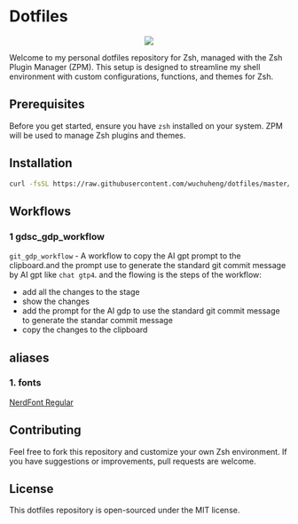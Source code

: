 # Dotfiles

<p align="center">
    <a herf='https://github.com/wuchuheng/dotfiles/actions/workflows/test.yaml' alg='Test Dotfiles'>
        <img src='https://github.com/wuchuheng/dotfiles/actions/workflows/test.yaml/badge.svg?branch=master' />
    </a>
</p>

Welcome to my personal dotfiles repository for Zsh, managed with the Zsh Plugin Manager (ZPM). This setup is designed to streamline my shell environment with custom configurations, functions, and themes for Zsh.

## Prerequisites

Before you get started, ensure you have `zsh` installed on your system. ZPM will be used to manage Zsh plugins and themes.

## Installation

```sh
curl -fsSL https://raw.githubusercontent.com/wuchuheng/dotfiles/master/install.sh | bash
```

## Workflows

### 1 gdsc_gdp_workflow

`git_gdp_workflow` - A workflow to copy the AI gpt prompt to the clipboard.and the prompt use to generate the standard git commit message by AI gpt like `chat gtp4`. and the flowing is the steps of the workflow:
 - add all the changes to the stage
 - show the changes
 - add the prompt for the AI gdp to use the standard git commit message to generate the standar commit message
 - copy the changes to the clipboard

## aliases

### 1. fonts
[NerdFont Regular](src/assets/fonts/0xProto/)

## Contributing

Feel free to fork this repository and customize your own Zsh environment. If you have suggestions or improvements, pull requests are welcome.

## License

This dotfiles repository is open-sourced under the MIT license.